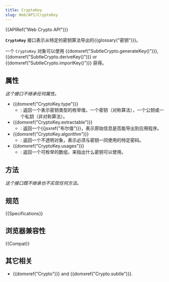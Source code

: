 ```yaml
---
title: CryptoKey
slug: Web/API/CryptoKey
---
```


{{APIRef("Web Crypto API")}}

**`CryptoKey`** 接口表示从特定的密钥算法导出的{{glossary("密钥")}}。

一个 `CryptoKey` 对象可以使用 {{domxref("SubtleCrypto.generateKey()")}}, {{domxref("SubtleCrypto.deriveKey()")}} or {{domxref("SubtleCrypto.importKey()")}} 获得。

## 属性

_这个接口不继承任何属性。_

- {{domxref("CryptoKey.type")}}
  - : 返回一个表示密钥类型的枚举值，一个密钥（对称算法），一个公钥或一个私钥（非对称算法）。
- {{domxref("CryptoKey.extractable")}}
  - : 返回一个{{jsxref("布尔值")}}，表示原始信息是否能导出到应用程序。
- {{domxref("CryptoKey.algorithm")}}
  - : 返回一个不透明对象，表示必须与密钥一同使用的特定密码。
- {{domxref("CryptoKey.usages")}}
  - : 返回一个可枚举的数组，来指出什么密钥可以使用。

## 方法

_这个接口既不继承也不实现任何方法。_

## 规范

{{Specifications}}

## 浏览器兼容性

{{Compat}}

## 其它相关

- {{domxref("Crypto")}} and {{domxref("Crypto.subtle")}}.
